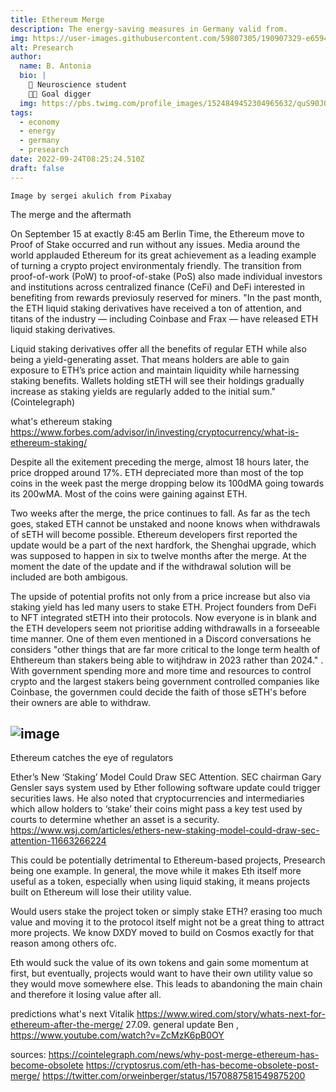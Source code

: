 ```yaml
---
title: Ethereum Merge
description: The energy-saving measures in Germany valid from.
img: https://user-images.githubusercontent.com/59807305/190907329-e6594719-063f-46b0-982c-0eea40dc0aac.png
alt: Presearch
author:
  name: B. Antonia
  bio: |
    🧠 Neuroscience student
    🦸🏼 Goal digger
  img: https://pbs.twimg.com/profile_images/1524849452304965632/quS90JQ9_400x400.jpg
tags:
  - economy
  - energy
  - germany
  - presearch
date: 2022-09-24T08:25:24.510Z
draft: false
---
```


```
Image by sergei akulich from Pixabay
```

The merge and the aftermath

On September 15 at exactly 8:45 am Berlin Time, the Ethereum move to Proof of Stake occurred and run without any issues.
Media around the world applauded Ethereum for its great achievement as a leading example of turning a crypto project
environmentaly friendly. The transition from proof-of-work (PoW) to proof-of-stake (PoS) also made individual investors
and institutions across centralized finance (CeFi) and DeFi interested in benefiting from rewards previosuly reserved
for miners. "In the past month, the ETH liquid staking derivatives have received a ton of attention, and titans of the
industry — including Coinbase and Frax — have released ETH liquid staking derivatives.

Liquid staking derivatives offer all the benefits of regular ETH while also being a yield-generating asset. That means
holders are able to gain exposure to ETH’s price action and maintain liquidity while harnessing staking benefits.
Wallets holding stETH will see their holdings gradually increase as staking yields are regularly added to the initial
sum." (Cointelegraph)

what's ethereum staking https://www.forbes.com/advisor/in/investing/cryptocurrency/what-is-ethereum-staking/

Despite all the exitement preceding the merge, almost 18 hours later, the price dropped around 17%. ETH depreciated more
than most of the top coins in the week past the merge dropping below its 100dMA going towards its 200wMA. Most of the
coins were gaining against ETH.

Two weeks after the merge, the price continues to fall. As far as the tech goes, staked ETH cannot be unstaked and noone
knows when withdrawals of sETH will become possible. Ethereum developers first reported the update would be a part of
the next hardfork, the Shenghai upgrade, which was supposed to happen in six to twelve months after the merge. At the
moment the date of the update and if the withdrawal solution will be included are both ambigous.

The upside of potential profits not only from a price increase but also via staking yield has led many users to stake
ETH. Project founders from DeFi to NFT integrated stETH into their protocols. Now everyone is in blank and the ETH
developers seem not prioritise adding withdrawalls in a forseeable time manner. One of them even mentioned in a Discord
conversations he considers "other things that are far more critical to the longe term health of Ehthereum than stakers
being able to witjhdraw in 2023 rather than 2024." . With government spending more and more time and resources to
control crypto and the largest stakers being government controlled companies like Coinbase, the governmen could decide
the faith of those sETH's before their owners are able to withdraw.

## ![image](https://user-images.githubusercontent.com/59807305/192391645-a8b9a623-0dc4-44af-aaf3-692684223499.png)

Ethereum catches the eye of regulators

Ether’s New ‘Staking’ Model Could Draw SEC Attention. SEC chairman Gary Gensler says system used by Ether following
software update could trigger securities laws. He also noted that cryptocurrencies and intermediaries which allow
holders to ‘stake’ their coins might pass a key test used by courts to determine whether an asset is a security.
https://www.wsj.com/articles/ethers-new-staking-model-could-draw-sec-attention-11663266224

This could be potentially detrimental to Ethereum-based projects, Presearch being one example. In general, the move
while it makes Eth itself more useful as a token, especially when using liquid staking, it means projects built on
Ethereum will lose their utility value.

Would users stake the project token or simply stake ETH? erasing too much value and moving it to the protocol itself
might not be a great thing to attract more projects. We know DXDY moved to build on Cosmos exactly for that reason among
others ofc.

Eth would suck the value of its own tokens and gain some momentum at first, but eventually, projects would want to have
their own utility value so they would move somewhere else. This leads to abandoning the main chain and therefore it
losing value after all.

predictions what's next Vitalik https://www.wired.com/story/whats-next-for-ethereum-after-the-merge/ 27.09. general
update Ben , https://www.youtube.com/watch?v=ZcMzK6pB0OY

sources: https://cointelegraph.com/news/why-post-merge-ethereum-has-become-obsolete
https://cryptosrus.com/eth-has-become-obsolete-post-merge/ https://twitter.com/orweinberger/status/1570887581549875200
